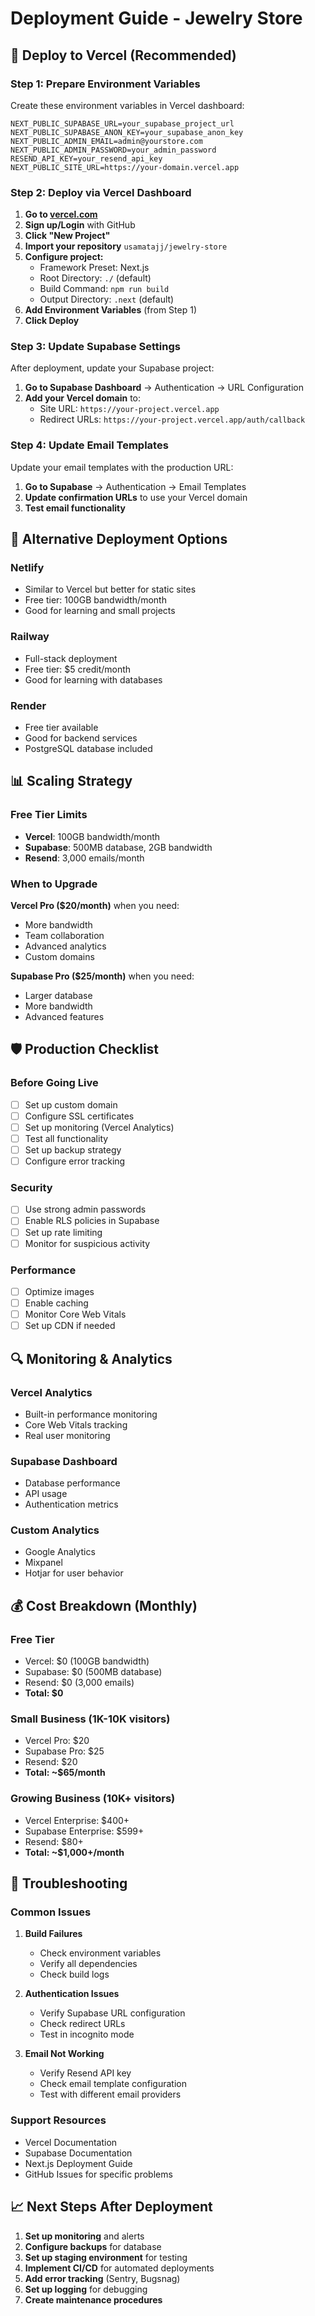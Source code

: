 # Deployment Guide - Jewelry Store

## 🚀 Deploy to Vercel (Recommended)

### Step 1: Prepare Environment Variables

Create these environment variables in Vercel dashboard:

```env
NEXT_PUBLIC_SUPABASE_URL=your_supabase_project_url
NEXT_PUBLIC_SUPABASE_ANON_KEY=your_supabase_anon_key
NEXT_PUBLIC_ADMIN_EMAIL=admin@yourstore.com
NEXT_PUBLIC_ADMIN_PASSWORD=your_admin_password
RESEND_API_KEY=your_resend_api_key
NEXT_PUBLIC_SITE_URL=https://your-domain.vercel.app
```

### Step 2: Deploy via Vercel Dashboard

1. **Go to [vercel.com](https://vercel.com)**
2. **Sign up/Login** with GitHub
3. **Click "New Project"**
4. **Import your repository** `usamatajj/jewelry-store`
5. **Configure project:**
   - Framework Preset: Next.js
   - Root Directory: `./` (default)
   - Build Command: `npm run build`
   - Output Directory: `.next` (default)
6. **Add Environment Variables** (from Step 1)
7. **Click Deploy**

### Step 3: Update Supabase Settings

After deployment, update your Supabase project:

1. **Go to Supabase Dashboard** → Authentication → URL Configuration
2. **Add your Vercel domain** to:
   - Site URL: `https://your-project.vercel.app`
   - Redirect URLs: `https://your-project.vercel.app/auth/callback`

### Step 4: Update Email Templates

Update your email templates with the production URL:

1. **Go to Supabase** → Authentication → Email Templates
2. **Update confirmation URLs** to use your Vercel domain
3. **Test email functionality**

## 🔧 Alternative Deployment Options

### Netlify

- Similar to Vercel but better for static sites
- Free tier: 100GB bandwidth/month
- Good for learning and small projects

### Railway

- Full-stack deployment
- Free tier: $5 credit/month
- Good for learning with databases

### Render

- Free tier available
- Good for backend services
- PostgreSQL database included

## 📊 Scaling Strategy

### Free Tier Limits

- **Vercel**: 100GB bandwidth/month
- **Supabase**: 500MB database, 2GB bandwidth
- **Resend**: 3,000 emails/month

### When to Upgrade

**Vercel Pro ($20/month)** when you need:

- More bandwidth
- Team collaboration
- Advanced analytics
- Custom domains

**Supabase Pro ($25/month)** when you need:

- Larger database
- More bandwidth
- Advanced features

## 🛡️ Production Checklist

### Before Going Live

- [ ] Set up custom domain
- [ ] Configure SSL certificates
- [ ] Set up monitoring (Vercel Analytics)
- [ ] Test all functionality
- [ ] Set up backup strategy
- [ ] Configure error tracking

### Security

- [ ] Use strong admin passwords
- [ ] Enable RLS policies in Supabase
- [ ] Set up rate limiting
- [ ] Monitor for suspicious activity

### Performance

- [ ] Optimize images
- [ ] Enable caching
- [ ] Monitor Core Web Vitals
- [ ] Set up CDN if needed

## 🔍 Monitoring & Analytics

### Vercel Analytics

- Built-in performance monitoring
- Core Web Vitals tracking
- Real user monitoring

### Supabase Dashboard

- Database performance
- API usage
- Authentication metrics

### Custom Analytics

- Google Analytics
- Mixpanel
- Hotjar for user behavior

## 💰 Cost Breakdown (Monthly)

### Free Tier

- Vercel: $0 (100GB bandwidth)
- Supabase: $0 (500MB database)
- Resend: $0 (3,000 emails)
- **Total: $0**

### Small Business (1K-10K visitors)

- Vercel Pro: $20
- Supabase Pro: $25
- Resend: $20
- **Total: ~$65/month**

### Growing Business (10K+ visitors)

- Vercel Enterprise: $400+
- Supabase Enterprise: $599+
- Resend: $80+
- **Total: ~$1,000+/month**

## 🚨 Troubleshooting

### Common Issues

1. **Build Failures**

   - Check environment variables
   - Verify all dependencies
   - Check build logs

2. **Authentication Issues**

   - Verify Supabase URL configuration
   - Check redirect URLs
   - Test in incognito mode

3. **Email Not Working**
   - Verify Resend API key
   - Check email template configuration
   - Test with different email providers

### Support Resources

- Vercel Documentation
- Supabase Documentation
- Next.js Deployment Guide
- GitHub Issues for specific problems

## 📈 Next Steps After Deployment

1. **Set up monitoring** and alerts
2. **Configure backups** for database
3. **Set up staging environment** for testing
4. **Implement CI/CD** for automated deployments
5. **Add error tracking** (Sentry, Bugsnag)
6. **Set up logging** for debugging
7. **Create maintenance procedures**
